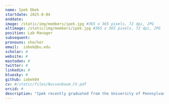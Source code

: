 ```yaml
---
name: Ipek Obek
startdate: 2025-8-04
enddate:
image: /static/img/members/ipek.jpg #365 x 365 pixels, 72 dpi, JPG
altimage: /static/img/members/ipek.jpg #365 x 365 pixels, 72 dpi, JPG
position: Lab Manager
subsequent:
pronouns: she/her
email:  iobek@bu.edu
scholar: #
website: #
mastodon: #
twitter: #
linkedin: #
bluesky: #
github: iobek04
cv: #/static/files/Nussenbaum_CV.pdf
orcid: #
description: "Ipek recently graduated from the University of Pennsylvania, where she studied Cognitive Science with a concentration in computation and cognition, and minored in Data Science and Computational Neuroscience. She is broadly interested in how we learn from our experiences, make decisions, and form judgments, as well as how these processes can be formalized through computational models of the mind. At the Computation, Learning, & Development Lab, she supports projects investigating how learning and decision-making evolve across development, with a particular focus on how children and adults infer what to learn, when to explore, and how to adapt in changing environments." 
---
```


